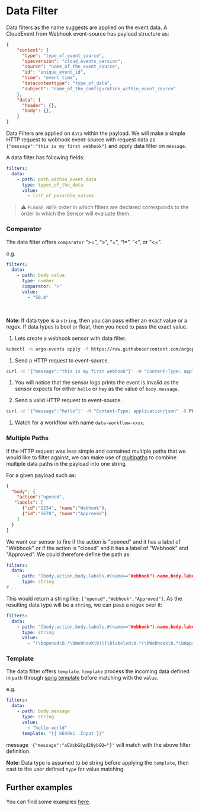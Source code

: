 # Data Filter

Data filters as the name suggests are applied on the event data. A CloudEvent from Webhook event-source has
payload structure as:

```json
{
    "context": {
      "type": "type_of_event_source",
      "specversion": "cloud_events_version",
      "source": "name_of_the_event_source",
      "id": "unique_event_id",
      "time": "event_time",
      "datacontenttype": "type_of_data",
      "subject": "name_of_the_configuration_within_event_source"
    },
    "data": {
      "header": {},
      "body": {},
    }
}
```

Data Filters are applied on `data` within the payload. We will make a simple HTTP request
to webhook event-source with request data as `{"message":"this is my first webhook"}` and apply
data filter on `message`.

A data filter has following fields:

```yaml
filters:
  data:
    - path: path_within_event_data
      type: types_of_the_data
      value:
        - list_of_possible_values
```

> ⚠️ `PLEASE NOTE` order in which filters are declared corresponds to the order in which the Sensor will evaluate them.

### Comparator

The data filter offers `comparator` “>=”, “>”, “=”, “!=”, “<”, or “<=”.

e.g.

```yaml
filters:
  data:
    - path: body.value
      type: number
      comparator: ">"
      value:
        - "50.0"
```

<br/>

**Note**: If data type is a `string`, then you can pass either an exact value or a regex.
If data types is bool or float, then you need to pass the exact value.

1. Lets create a webhook sensor with data filter.

  ```bash
  kubectl -n argo-events apply -f https://raw.githubusercontent.com/argoproj/argo-events/stable/examples/tutorials/07-filters/sensor-data-filters.yaml
  ```

1. Send a HTTP request to event-source.

  ```bash
  curl -d '{"message":"this is my first webhook"}' -H "Content-Type: application/json" -X POST http://localhost:12000/example
  ```

1. You will notice that the sensor logs prints the event is invalid as the sensor expects for
   either `hello` or `hey` as the value of `body.message`.

1.  Send a valid HTTP request to event-source.

  ```bash
  curl -d '{"message":"hello"}' -H "Content-Type: application/json" -X POST http://localhost:12000/example
  ```

1. Watch for a workflow with name `data-workflow-xxxx`.

### Multiple Paths

If the HTTP request was less simple and contained multiple paths that we would like to filter against,
we can make use of [multipaths](https://github.com/tidwall/gjson/blob/master/SYNTAX.md#multipaths) to combine
multiple data paths in the payload into one string.

For a given payload such as:

```json
{
  "body": {
    "action":"opened",
   "labels": [
      {"id":"1234", "name":"Webhook"}, 
      {"id":"5678", "name":"Approved"}
    ]
  }
}
```

We want our sensor to fire if the action is "opened" and it has a label of "Webhook" or if the action is "closed"
and it has a label of "Webhook" and "Approved". We could therefore define the path as:

```yaml
filters:
  data:
    - path: "[body.action,body.labels.#(name=="Webhook").name,body.labels.#(name=="Approved").name]"
      type: string
# ...
```

This would return a string like: `["opened","Webhook","Approved"]`. As the resulting data type will be a
`string`, we can pass a regex over it:

```yaml
filters:
  data:
    - path: "[body.action,body.labels.#(name=="Webhook").name,body.labels.#(name=="Approved").name]"
      type: string
      value:
        - "(\bopened\b.*\bWebhook\b)|(\blabeled\b.*(\bWebhook\b.*\bApproved\b))"
```

### Template

The data filter offers `template`.
`template` process the incoming data defined in `path` through [sprig template](https://github.com/Masterminds/sprig) 
before matching with the `value`.

e.g.

```yaml
filters:
  data:
    - path: body.message
      type: string
      value:
        - "hello world"
      template: "{{ b64dec .Input }}"
```

message `'{"message":"aGVsbG8gd29ybGQ="}'` will match with the above filter definition.

**Note**: Data type is assumed to be string before applying the `template`, then cast to the user defined `type` for 
value matching.

## Further examples

You can find some examples [here](https://github.com/argoproj/argo-events/tree/master/examples/sensors).

